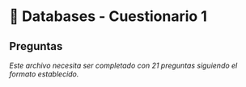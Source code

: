 # 🔧 Databases - Cuestionario 1

## Preguntas

*Este archivo necesita ser completado con 21 preguntas siguiendo el formato establecido.*
